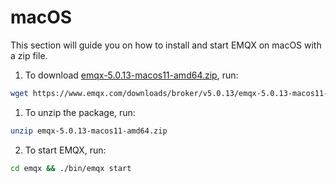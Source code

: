 # macOS

This section will guide you on how to install and start EMQX on macOS with a zip file. 

1. To download [emqx-5.0.13-macos11-amd64.zip](https://www.emqx.com/downloads/broker/v5.0.13/emqx-5.0.13-macos11-amd64.zip), run:

```bash
wget https://www.emqx.com/downloads/broker/v5.0.13/emqx-5.0.13-macos11-amd64.zip
```

1. To unzip the package, run:

```bash
unzip emqx-5.0.13-macos11-amd64.zip
```

2. To start EMQX, run:

```bash
cd emqx && ./bin/emqx start
```

